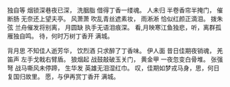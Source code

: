 <!--
title: 花满城-歌词 
description: 叹，佳期如梦戎马身，思，何日复国归故里。愿，与伊再赏丁香开 满城。
template:post
date:2016-09-30 21:34:00
tags:歌词 丁香
-->

独自等  烟锁深巷夜已深， 洗胭脂   借得丁香一缕魂。
人未归  半卷香帘半掩门， 催断肠   无奈还上望夫亭。
风萧萧  吹乱青丝遮素妆， 雨淅淅   恰似红颜正滴泪。
拨朱弦  兰舟催发将别离， 月圆缺   执手无语泪痕深。
看,月映寒江鱼独悲，听，离群孤雁独自鸣。
待，何时万树丁香开 满城。
 
背月思  不知佳人逝芳华， 饮烈酒   只求醉了丁香味。
伊人面  昔日佳期夜销魂， 羌笛声   左手戈戟右臂盾。
狼烟起  战鼓敲破玉关门， 黄金甲   一夜忽变白骨堆。
张强弩  战马嘶风未停蹄， 生华发   英雄无泪湿红巾。
叹，佳期如梦戎马身，思，何日复国归故里。
愿，与伊再赏丁香开 满城。